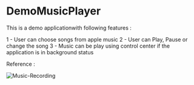 # DemoMusicPlayer

This is a demo applicationwith following features :

1 -  User can choose songs from apple music 
2 - User can Play, Pause or change the song 
3 - Music can be play using control center if the application is in background status


Reference : 

![Music-Recording](https://user-images.githubusercontent.com/35481452/74909027-65432b00-53dd-11ea-9231-a4d4275d5391.gif)
